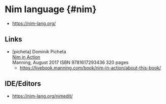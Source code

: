 # Nim language {#nim}

* https://nim-lang.org/

## Links

* [picheta] Dominik Picheta <br>
    [Nim in Action](https://www.manning.com/books/nim-in-action) <br>
    Manning, August 2017  ISBN 9781617293436  320 pages
    * https://livebook.manning.com/book/nim-in-action/about-this-book/    

## IDE/Editors

* https://nim-lang.org/nimedit/
